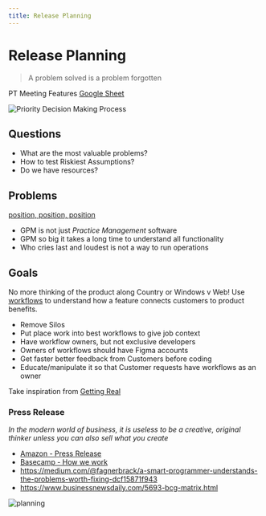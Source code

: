```yaml
---
title: Release Planning
---
```


# Release Planning

> A problem solved is a problem forgotten

PT Meeting Features [Google Sheet](https://docs.google.com/spreadsheets/d/1ZS9Kg0S2je1Gy9KCHfQdA1cTT5M66FBF8VMuNCp6ZSI/edit#gid=0)

![Priority Decision Making Process](https://drive.google.com/uc?id=1oTS40FKMoSb8XA8OzYpIL-qorNT4-LbZ)

## Questions

- What are the most valuable problems?
- How to test Riskiest Assumptions?
- Do we have resources?

## Problems

[position, position, position](https://www.youtube.com/watch?v=blTNLVuRU6k)

- GPM is not just _Practice Management_ software
- GPM so big it takes a long time to understand all functionality
- Who cries last and loudest is not a way to run operations

## Goals

No more thinking of the product along Country or Windows v Web! Use [workflows](https://www.intercom.com/blog/using-job-stories-design-features-ui-ux/) to understand how a feature connects customers to product benefits.

- Remove Silos
- Put place work into best workflows to give job context
- Have workflow owners, but not exclusive developers
- Owners of workflows should have Figma accounts
- Get faster better feedback from Customers before coding
- Educate/manipulate it so that Customer requests have workflows as an owner

Take inspiration from [Getting Real](https://www.youtube.com/channel/UCdx5Dk3EWTe2i8YDA7bfl6g/playlists)

### Press Release

_In the modern world of business, it is useless to be a creative, original thinker unless you can also sell what you create_

- [Amazon - Press Release](http://the-amazon-way.com/blog/amazon-future-press-release/)
- [Basecamp - How we work](https://www.youtube.com/watch?v=ATpJBeuknaQ)
- https://medium.com/@fagnerbrack/a-smart-programmer-understands-the-problems-worth-fixing-dcf15871f943
- https://www.businessnewsdaily.com/5693-bcg-matrix.html

![planning](https://drive.google.com/uc?id=1Ngx7-hTRde74rJyKvXjnn_Ww0Dww-0xF)
